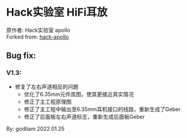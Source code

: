 # Hack实验室 HiFi耳放
原作者: Hack实验室 apollo  
Forked from: [hack-apollo](https://github.com/hack-apollo)  

## Bug fix: 
### V1.3: 
- 修复了左右声道相反的问题
    - 优化了6.35mm元件库图，使其更接近真实情况
    - 修正了主工程原理图
    - 修正了主工程中输出至6.35mm耳机接口的线路，重新生成了Geber
    - 修正了后面板左右声道标志，重新生成后面板Geber

By: godliam 2022.01.25
